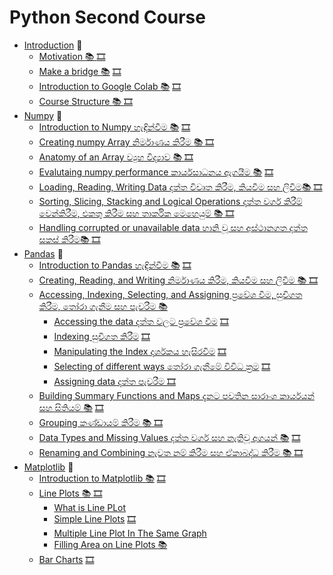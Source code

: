 # Python Second Course 

* [Introduction](#introduction) :dart:
  * [Motivation :books:
](#motivation) [🎞️]()
  * [Make a bridge :books:](#make-a-bridge) [🎞️]()
  * [Introduction to Google Colab :books:](#introduction-to-google-colab) [🎞️]()
  * [Course Structure :books: ](#course-structure) [🎞️]()
* [Numpy](#numpy) :dart:
  * [Introduction to Numpy හැඳින්වීම :books:](#introduction-to-numpy) [🎞️]()
  * [Creating numpy Array නිර්මාණය කිරීම :books: ](#using-the-library) [🎞️]()
  * [Anatomy of an Array ව්‍යුහ විද්‍යාව :books: ](#anatomy-of-an-array) [🎞️]()
  * [Evalutaing numpy performance කාර්යසාධනය ඇගයීම :books:](#operations-and-performance) [🎞️]()
  * [Loading, Reading, Writing Data දත්ත විවෘත කිරීම, කියවීම සහ ලිවීම:books: ](#basic-operations) [🎞️]()
  * [Sorting, Slicing, Stacking and Logical Operations දත්ත වර්ග කිරීම් වෙන්කිරීම, එකතු කිරීම සහ තාර්කික මෙහෙයුම් :books: ](#corrupted-or-not-available-data) [🎞️]()
  * [Handling corrupted or unavailable data හානි වූ සහ අස්ථානගත දත්ත සකස් කිරීම:books: ](#basic-operations) [🎞️]()
* [Pandas](#pandas) :dart:
  * [Introduction to Pandas  හැඳින්වීම :books:](#introduction-to-pandas) [🎞️]()
  * [Creating, Reading, and Writing නිර්මාණය කිරීම, කියවීම සහ ලිවීම :books: ](#creating-reading-and-writing) [🎞️]()
  * [Accessing, Indexing, Selecting, and Assigning ප්‍රවේශ වීම, සුචිගත කිරීම, තෝරා ගැනීම සහ පැවරීම  :books:](#accessing-indexing-selecting-and-assigning)
      * [Accessing the data දත්ත වලට ප්‍රවේශ වීම](#accessing-the-data) [🎞️]()
      * [Indexing සුචිගත කිරීම](#indexing) [🎞️]()
      * [Manipulating the Index දර්ශකය හැසිරවීම](#manipulation-the-index) [🎞️]()
      * [Selecting of different ways තෝරා ගැනීමේ විවිධ ක්‍රම](#selecting-of-different-ways) [🎞️]()
      * [Assigning data දත්ත පැවරීම ](#assigning-data) [🎞️]()
  * [Building Summary Functions and Maps දැනට පවතින සාරාංශ කාර්යයන් සහ සිතියම් :books:](#building-summary-functions-and-maps) [🎞️]()
  * [Grouping කණ්ඩායම් කිරීම :books: ](#grouping) [🎞️]()
  * [Data Types and Missing Values දත්ත වර්ග සහ නැතිවූ අගයන් :books:](#data-types-and-missing-values) [🎞️]()
  * [Renaming and Combining නැවත නම් කිරීම සහ ඒකාබද්ධ කිරීම :books: ](#renaming-and-combining) [🎞️]()
* [Matplotlib](#matplotlib) :dart:
  * [Introduction to Matplotlib :books:](#introduction-to-matplotlib) [🎞️]()
  * [Line Plots :books: ](#line-plots) [🎞️]()
    * [What is Line PLot](#what-is-line-plot)
    * [Simple Line Plots](#simple-line-plots) [🎞️]()
    * [Multiple Line Plot In The Same Graph](#multiple-line-plot-in-the-same-graph)
    * [Filling Area on Line Plots :books:](#filling-area-on-line-plots)
  * [Bar Charts](#bar-charts) [🎞️]()

